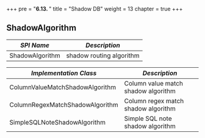 +++
pre = "<b>6.13. </b>"
title = "Shadow DB"
weight = 13
chapter = true
+++

## ShadowAlgorithm

| *SPI Name*      | *Description*            |
| --------------- | ------------------------ |
| ShadowAlgorithm | shadow routing algorithm |

| *Implementation Class*          | *Description*                       |
| ------------------------------- | ----------------------------------- |
| ColumnValueMatchShadowAlgorithm | Column value match shadow algorithm |
| ColumnRegexMatchShadowAlgorithm | Column regex match shadow algorithm |
| SimpleSQLNoteShadowAlgorithm    | Simple SQL note shadow algorithm    |
